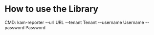 # How to use the Library

CMD: kam-reporter --url URL --tenant Tenant --username Username --password Password


